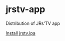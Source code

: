 # jrstv-app

Distribution of JRs'TV app

<a href="itms-services://?action=download-manifest&url=https://github.com/jrstv/jrstv-app/raw/master/jrstv.plist">Install jrstv.ipa</a>
